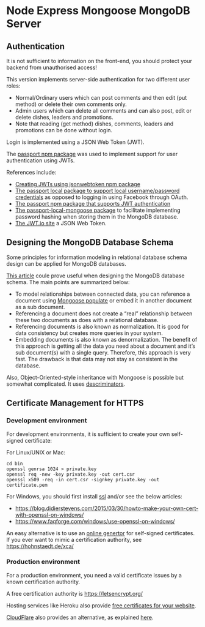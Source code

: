 # Node Express Mongoose MongoDB Server 

## Authentication

It is not sufficient to information on the front-end, you should protect your backend from unauthorised access!

This version implements server-side authentication for two different user roles:
* Normal/Ordinary users which can post comments and then edit (put method) or delete their own comments only.
* Admin users which can delete all comments and can also post, edit or delete dishes, leaders and promotions.
* Note that reading (get method) dishes, comments, leaders and promotions can be done without login.

Login is implemented using a JSON Web Token (JWT).

The [passport npm package](https://www.npmjs.com/package/passport) was used to implement support for user authentication using JWTs.

References include:
* [Creating JWTs using jsonwebtoken npm package](https://www.npmjs.com/package/jsonwebtoken)
* [The passport local package to support local username/password credentials](http://www.passportjs.org/packages/passport-local/) as opposed to logging in using Facebook through OAuth.
* [The passport npm package that supports JWT authentication](https://www.npmjs.com/package/passport-jwt)
* [The passport-local-mongoose package](https://www.npmjs.com/package/passport-local-mongoose) to facilitate implementing password hashing when storing them in the MongoDB database.
* [The JWT.io site](https://jwt.io/) a JSON Web Token.

## Designing the MongoDB Database Schema

Some principles for information modeling in relational database schema design can be applied for MongoDB databases. 

[This article](https://vegibit.com/mongoose-relationships-tutorial/) coule prove useful when designing the MongoDB database schema.
The main points are summarized below:
* To model relationships between connected data, you can reference a document using [Mongoose populate](https://mongoosejs.com/docs/populate.html) or embed it in another document as a sub document.
* Referencing a document does not create a “real” relationship between these two documents as does with a relational database.
* Referencing documents is also known as normalization. It is good for data consistency but creates more queries in your system.
* Embedding documents is also known as denormalization. The benefit of this approach is getting all the data you need about a document and it’s sub document(s) with a single query. Therefore, this approach is very fast. The drawback is that data may not stay as consistent in the database.

Also, Object-Oriented-style inheritance with Mongoose is possible but somewhat complicated. It uses [descriminators](https://mongoosejs.com/docs/discriminators.html).

## Certificate Management for HTTPS

### Development environment
For development environments, it is sufficient to create your own self-signed certificate:

For Linux/UNIX or Mac:

```[bash]
cd bin
openssl genrsa 1024 > private.key
openssl req -new -key private.key -out cert.csr
openssl x509 -req -in cert.csr -signkey private.key -out certificate.pem
```

For Windows, you should first install [ssl](https://wiki.openssl.org/index.php/Binaries) and/or see the below articles:
* https://blog.didierstevens.com/2015/03/30/howto-make-your-own-cert-with-openssl-on-windows/
* https://www.faqforge.com/windows/use-openssl-on-windows/

An easy alternative is to use an [online genertor](http://www.selfsignedcertificate.com/) for self-signed certificates.
If you ever want to mimic a certification authority, see https://hohnstaedt.de/xca/

### Production environment

For a production environment, you need a valid certificate issues by a known certification authority.

A free certification authority is https://letsencrypt.org/

Hosting services like Heroku also provide [free certificates for your website]( https://devcenter.heroku.com/articles/ssl). 

[CloudFlare](https://www.cloudflare.com/) also provides an alternative, as explained [here](https://www.freecodecamp.org/news/free-https-c051ca570324/).
